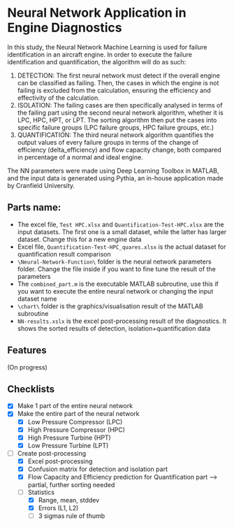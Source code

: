# Neural Network Application in Engine Diagnostics
In this study, the Neural Network Machine Learning is used for failure identification in an aircraft engine. In order to execute the failure identification and quantification, the algorithm will do as such:
1. DETECTION: The first neural network must detect if the overall engine can be classified as failing. Then, the cases in which the engine is not failing is excluded from the calculation, ensuring the efficiency and effectivity of the calculation.
2. ISOLATION: The failing cases are then specifically analysed in terms of the failing part using the second neural network algorithm, whether it is LPC, HPC, HPT, or LPT. The sorting algorithm then put the cases into specific failure groups (LPC failure groups, HPC failure groups, etc.)
3. QUANTIFICATION: The third neural network algorithm quantifies the output values of every failure groups in terms of the change of efficiency (delta_efficiency) and flow capacity change, both compared in percentage of a normal and ideal engine.

The NN parameters were made using Deep Learning Toolbox in MATLAB, and the input data is generated using Pythia, an in-house application made by Cranfield University.

## Parts name:
* The excel file, `Test HPC.xlsx` and `Quantification-Test-HPC.xlsx` are the input datasets. The first one is a small dataset, while the latter has larger dataset. Change this for a new engine data
* Excel file, `Quantification-Test-HPC_quares.xlsx` is the actual dataset for quantification result comparison
* `\Neural-Network-Function\` folder is the neural network parameters folder. Change the file inside if you want to fine tune the result of the parameters
* The `combined_part.m` is the executable MATLAB subroutine, use this if you want to execute the entire neural network or changing the input dataset name
* `\chart\` folder is the graphics/visualisation result of the MATLAB subroutine
* `NN-results.xslx` is the excel post-processing result of the diagnostics. It shows the sorted results of detection, isolation+quantification data

## Features
(On progress)

## Checklists

- [x] Make 1 part of the entire neural network
- [X] Make the entire part of the neural network
  - [X] Low Pressure Compressor (LPC)
  - [X] High Pressure Compressor (HPC)
  - [X] High Pressure Turbine (HPT)
  - [X] Low Pressure Turbine (LPT)
- [ ] Create post-processing
  - [X] Excel post-processing
  - [X] Confusion matrix for detection and isolation part
  - [X] Flow Capacity and Efficiency prediction for Quantification part --> partial, further sorting needed
  - [ ] Statistics
    - [X] Range, mean, stddev
    - [X] Errors (L1, L2)
    - [ ] 3 sigmas rule of thumb
